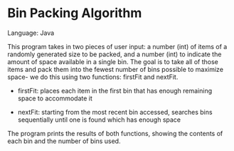 # Bin Packing Algorithm
Language: Java

This program takes in two pieces of user input: a number (int) of items of a randomly generated size to be packed, and a number (int) to indicate the amount of space available in a single bin. The goal is to take all of those items and pack them into the fewest number of bins possible to maximize space- we do this using two functions: firstFit and nextFit. 

- firstFit: places each item in the first bin that has enough remaining space to accommodate it

- nextFit: starting from the most recent bin accessed, searches bins sequentially until one is found which has enough space 

The program prints the results of both functions, showing the contents of each bin and the number of bins used. 
